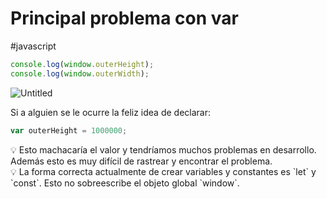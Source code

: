 # Principal problema con var
#javascript
```jsx
console.log(window.outerHeight);
console.log(window.outerWidth);
```

![Untitled](00%20🌎%20DWEC%202022-2023/00%20UD2%20Fundamentos%20de%20JS%20Tipos%20primitivos%20Arrays/Anexos/Principal%20problema%20con%20var/Untitled.png)

Si a alguien se le ocurre la feliz idea de declarar:

```jsx
var outerHeight = 1000000;
```

<aside>
💡 Esto machacaría el valor y tendríamos muchos problemas en desarrollo. Además esto es muy difícil de rastrear y encontrar el problema.

</aside>

<aside>
💡 La forma correcta actualmente de crear variables y constantes es `let` y `const`. Esto no sobreescribe el objeto global `window`.

</aside>